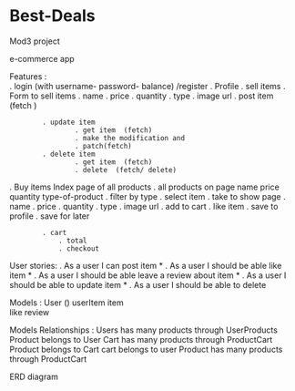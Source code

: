 

# Best-Deals

Mod3 project 

e-commerce app 

Features :  
. login (with username- password- balance) /register
. Profile
. sell items
. Form to sell items
	. name
	. price
	. quantity
	. type 
	. image url
. post item (fetch )

			. update item
					. get item  (fetch)
					. make the modification and 
					. patch(fetch)
			. delete item
					. get item  (fetch)
					. delete  (fetch/ delete)

. Buy items
Index page of all products 
. all products on page
	name
	price 
	quantity
	type-of-product
. filter by type 
. select item
	. take to show page
	. name
	. price
	. quantity
	. type 
	. image url
	. add to cart 
. like item 
	. save to profile
. save for later 


			. cart 
				. total 
				. checkout 
    			 




User stories:
. As a user I can post item *
. As a user I should be able like  item *
. As a user I should be able leave a review about item *
. As a user I should be able to update item *
. As a user I should be able to delete
<!-- . As a user I can see my cart -->



Models : 
User   ()
userItem 
item  
like 
review



Models Relationships :
	Users has many products through UserProducts 
		Product belongs to User
	Cart has many products through ProductCart
		Product belongs to Cart 
        cart belongs to user
    Product has many products through ProductCart

ERD diagram
